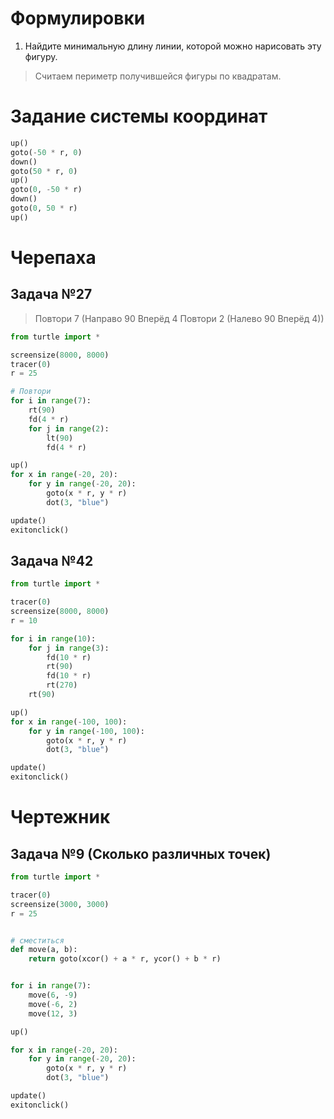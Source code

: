 # Формулировки

1. Найдите минимальную длину линии, которой можно нарисовать эту фигуру.

> Считаем периметр получившейся фигуры по квадратам.

# Задание системы координат

```python
up()
goto(-50 * r, 0)
down()
goto(50 * r, 0)
up()
goto(0, -50 * r)
down()
goto(0, 50 * r)
up()
```

# Черепаха

## Задача №27

> Повтори 7 (Направо 90 Вперёд 4 Повтори 2 (Налево 90 Вперёд 4))

```python
from turtle import *

screensize(8000, 8000)
tracer(0)
r = 25

# Повтори
for i in range(7):
    rt(90)
    fd(4 * r)
    for j in range(2):
        lt(90)
        fd(4 * r)

up()
for x in range(-20, 20):
    for y in range(-20, 20):
        goto(x * r, y * r)
        dot(3, "blue")

update()
exitonclick()
```

## Задача №42

```python
from turtle import *

tracer(0)
screensize(8000, 8000)
r = 10

for i in range(10):
    for j in range(3):
        fd(10 * r)
        rt(90)
        fd(10 * r)
        rt(270)
    rt(90)

up()
for x in range(-100, 100):
    for y in range(-100, 100):
        goto(x * r, y * r)
        dot(3, "blue")

update()
exitonclick()
```

# Чертежник

## Задача №9 (Сколько различных точек)

```python
from turtle import *

tracer(0)
screensize(3000, 3000)
r = 25


# сместиться
def move(a, b):
    return goto(xcor() + a * r, ycor() + b * r)


for i in range(7):
    move(6, -9)
    move(-6, 2)
    move(12, 3)

up()

for x in range(-20, 20):
    for y in range(-20, 20):
        goto(x * r, y * r)
        dot(3, "blue")

update()
exitonclick()
```
